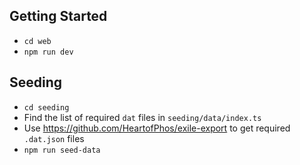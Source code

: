## Getting Started
- `cd web`
- `npm run dev`

## Seeding
- `cd seeding`
- Find the list of required `dat` files in `seeding/data/index.ts`
- Use https://github.com/HeartofPhos/exile-export to get required `.dat.json` files
- `npm run seed-data`